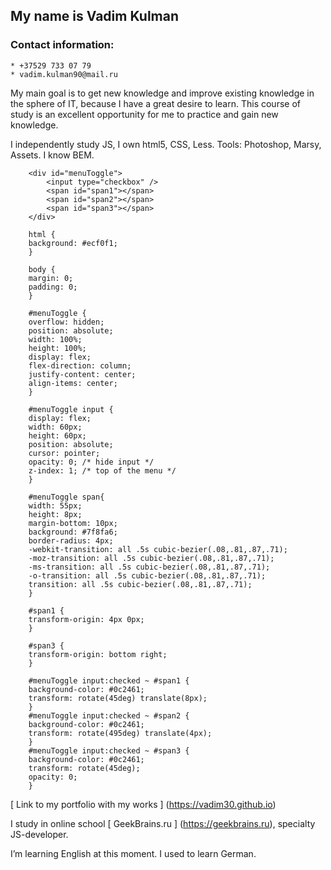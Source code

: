 ## My name is Vadim Kulman
###  Contact information: 
    * +37529 733 07 79
    * vadim.kulman90@mail.ru 

My main goal is to get new knowledge and improve existing knowledge in the sphere of IT, because I have a great desire to learn. This course of study is an excellent opportunity for me to practice and gain new knowledge.

I independently study JS,  I own html5, CSS, Less. Tools: Photoshop, Marsy, Assets. I know BEM.

        <div id="menuToggle">
            <input type="checkbox" />
            <span id="span1"></span>
            <span id="span2"></span>
            <span id="span3"></span>
        </div>
            
        html {
        background: #ecf0f1;
        }

        body {
        margin: 0; 
        padding: 0; 
        }

        #menuToggle {
        overflow: hidden;
        position: absolute;
        width: 100%;
        height: 100%;
        display: flex;
        flex-direction: column;
        justify-content: center;
        align-items: center;
        }

        #menuToggle input {
        display: flex;
        width: 60px;
        height: 60px;
        position: absolute;
        cursor: pointer;
        opacity: 0; /* hide input */
        z-index: 1; /* top of the menu */
        }

        #menuToggle span{
        width: 55px;
        height: 8px;
        margin-bottom: 10px;
        background: #7f8fa6;
        border-radius: 4px;
        -webkit-transition: all .5s cubic-bezier(.08,.81,.87,.71);
        -moz-transition: all .5s cubic-bezier(.08,.81,.87,.71);
        -ms-transition: all .5s cubic-bezier(.08,.81,.87,.71);
        -o-transition: all .5s cubic-bezier(.08,.81,.87,.71);
        transition: all .5s cubic-bezier(.08,.81,.87,.71);
        }

        #span1 {
        transform-origin: 4px 0px;
        }

        #span3 {
        transform-origin: bottom right;
        }

        #menuToggle input:checked ~ #span1 {
        background-color: #0c2461;
        transform: rotate(45deg) translate(8px);
        }
        #menuToggle input:checked ~ #span2 {
        background-color: #0c2461;
        transform: rotate(495deg) translate(4px);   
        }
        #menuToggle input:checked ~ #span3 {
        background-color: #0c2461;
        transform: rotate(45deg);
        opacity: 0;
        }

[ Link to my portfolio with my works ] (https://vadim30.github.io)
       
I study in online school [ GeekBrains.ru ] (https://geekbrains.ru), specialty JS-developer.

I’m learning English at this moment. I used to learn German.        